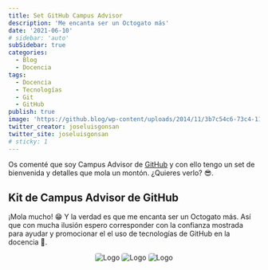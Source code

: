 ```yaml
---
title: Set GitHub Campus Advisor
description: 'Me encanta ser un Octogato más'
date: '2021-06-10'
# sidebar: 'auto'
subSidebar: true
categories:
  - Blog
  - Docencia
tags:
  - Docencia
  - Tecnologías
  - Git
  - GitHub
publish: true
image: 'https://github.blog/wp-content/uploads/2014/11/3b7c54c6-73c4-11e4-9fa7-305e8f655685.jpg'
twitter_creator: joseluisgonsan
twitter_site: joseluisgonsan
# sticky: 1
---
```

Os comenté que soy Campus Advisor de [GitHub](./2021-06-02-github-advisor.md) y con ello tengo un set de bienvenida y detalles que mola un montón. ¿Quieres verlo? 😎. 

<!-- more -->

## Kit de Campus Advisor de GitHub
¡Mola mucho! 😁 Y la verdad es que me encanta ser un Octogato más. Así que con mucha ilusión espero corresponder con la confianza mostrada para ayudar y promocionar el el uso de tecnologías de GitHub en la docencia 💪. 

<p style="text-align:center;">
<img loading="lazy" style="border-radius: 0.25rem;" src="https://i.imgur.com/rqB8ghn.jpg" alt="Logo">
<img loading="lazy" style="border-radius: 0.25rem;" src="https://i.imgur.com/AoMhO05.jpg" alt="Logo">
<img loading="lazy" style="border-radius: 0.25rem;" src="https://i.imgur.com/q2ZBrAK.jpg" alt="Logo">
</p>
